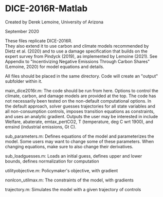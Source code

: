 # DICE-2016R-Matlab

Created by Derek Lemoine, University of Arizona

September 2020

These files replicate DICE-2016R.  
They also extend it to use carbon and climate models recommended by Dietz et al. (2020) and to use a damage specification that builds on the expert survey from Pindyck (2019), as implemented by Lemoine (2021).
See Appendix to "Incentivizing Negative Emissions Through Carbon Shares" (Lemoine, 2020) for model equations and details.

All files should be placed in the same directory.  Code will create an "output" subfolder within it.

main_dice2016r.m: The code should be run from here.  Options to control the climate, carbon, and damage models are provided at the top.  The code has not necessarily been tested on the non-default computational options.  In the default approach, solver guesses trajectories for all state variables and all non-consumption controls, imposes transition equations as constraints, and uses an analytic gradient.  Outputs the user may be interested in include Welfare, abaterate, emtax_pertCO2, T (temperature, deg C wrt 1900), and emsind (industrial emissions, Gt C).

sub_parameters.m: Defines equations of the model and parameterizes the model.  Some users may want to change some of these parameters.  When changing equations, make sure to also change their derivatives.

sub_loadguesses.m: Loads an initial guess, defines upper and lower bounds, defines normalization for computation

utilityobjective.m: Policymaker's objective, with gradient

nonlcon_utilmax.m: The constraints of the model, with gradients

trajectory.m: Simulates the model with a given trajectory of controls
